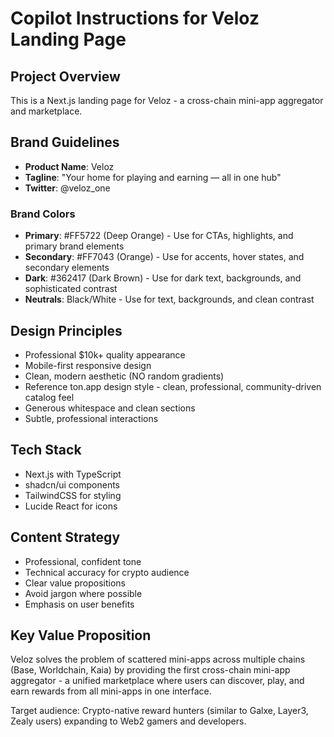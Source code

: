 # Copilot Instructions for Veloz Landing Page

<!-- Use this file to provide workspace-specific custom instructions to Copilot. For more details, visit https://code.visualstudio.com/docs/copilot/copilot-customization#_use-a-githubcopilotinstructionsmd-file -->

## Project Overview
This is a Next.js landing page for Veloz - a cross-chain mini-app aggregator and marketplace.

## Brand Guidelines
- **Product Name**: Veloz
- **Tagline**: "Your home for playing and earning — all in one hub"
- **Twitter**: @veloz_one

### Brand Colors
- **Primary**: #FF5722 (Deep Orange) - Use for CTAs, highlights, and primary brand elements
- **Secondary**: #FF7043 (Orange) - Use for accents, hover states, and secondary elements
- **Dark**: #362417 (Dark Brown) - Use for dark text, backgrounds, and sophisticated contrast
- **Neutrals**: Black/White - Use for text, backgrounds, and clean contrast

## Design Principles
- Professional $10k+ quality appearance
- Mobile-first responsive design
- Clean, modern aesthetic (NO random gradients)
- Reference ton.app design style - clean, professional, community-driven catalog feel
- Generous whitespace and clean sections
- Subtle, professional interactions

## Tech Stack
- Next.js with TypeScript
- shadcn/ui components
- TailwindCSS for styling
- Lucide React for icons

## Content Strategy
- Professional, confident tone
- Technical accuracy for crypto audience
- Clear value propositions
- Avoid jargon where possible
- Emphasis on user benefits

## Key Value Proposition
Veloz solves the problem of scattered mini-apps across multiple chains (Base, Worldchain, Kaia) by providing the first cross-chain mini-app aggregator - a unified marketplace where users can discover, play, and earn rewards from all mini-apps in one interface.

Target audience: Crypto-native reward hunters (similar to Galxe, Layer3, Zealy users) expanding to Web2 gamers and developers.
